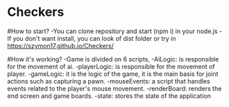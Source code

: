 # Checkers

#How to start? -You can clone repository and start (npm i) in your node.js -If you don't want install, you can look of dist folder or try in https://szymon17.github.io/Checkers/

#How it's working? -Game is divided on 6 scripts,
  -AiLogic: is responsible for the movement of ai.
  -playerLogic: is responsible for the movement of player.
  -gameLogic: it is the logic of the game, it is the main basis for joint actions such as capturing a pawn.
  -mouseEvents: a script that handles events related to the player's mouse movement.
  -renderBoard: renders the end screen and game boards.
  -state: stores the state of the application

